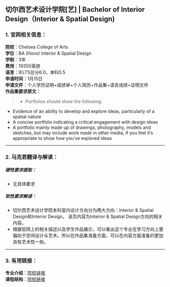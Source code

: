 ## 切尔西艺术设计学院[艺] | Bachelor of Interior Design（Interior & Spatial Design)


### 1. 官网相关信息：

**院校**：Chelsea College of Arts  
**学位**：BA (Hons) Interior & Spatial Design   
**学制**：3年  
**费用**：19350英镑  
**语言**：IELTS总分6.0，单科5.5      
**申请时间**：1月15日   
**申请文件**：个人学历证明+成绩单+个人简历+作品集+语言成绩+证明文件  
**作品集要求原文：**   

> - Portfolios should show the following:
- Evidence of an ability to develop and explore ideas, particularly of a spatial nature
- A concise portfolio indicating a critical engagement with design ideas
- A portfolio mainly made up of drawings, photography, models and sketches, but may include work made in other media, if you feel it’s appropriate to show how you’ve explored ideas






---


### 2. 马克君翻译与解读：

##### 硬性要求提取：
- 无具体要求


##### 软性要求解读：
- 切尔西艺术设计学院本科室内设计方向分为两大方向：Interior & Spatial Design和Interior Design。 该页内容为Interior & Spatial Design方向的相关内容。
- 根据官网上的相关描述以及学生作品展示，可以看出这个专业在学习方向上更偏向于空间设计与艺术。所以在作品集准备方面，可以在内容方面准备的更加具有艺术性一些。


---


### 3. 有用链接：

**专业介绍**：[院校链接](https://www.arts.ac.uk/subjects/architecture-spatial-and-interior-design/undergraduate/ba-hons-interior-and-spatial-design-camberwell)  
**课程结构**：[院校链接](https://www.arts.ac.uk/subjects/architecture-spatial-and-interior-design/undergraduate/ba-hons-interior-and-spatial-design-camberwell) 
